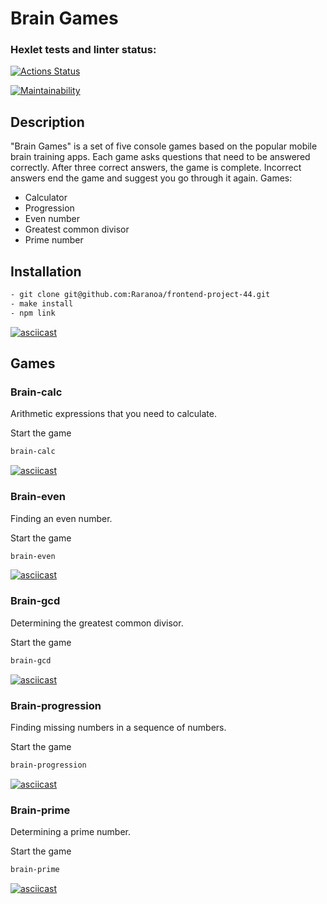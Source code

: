 # Brain Games

### Hexlet tests and linter status:

[![Actions Status](https://github.com/Raranoa/frontend-project-44/workflows/hexlet-check/badge.svg)](https://github.com/Raranoa/frontend-project-44/actions)

[![Maintainability](https://api.codeclimate.com/v1/badges/f6862a4ff03b8d44504a/maintainability)](https://codeclimate.com/github/Raranoa/frontend-project-44/maintainability)

## Description

"Brain Games" is a set of five console games based on the popular mobile brain training apps. Each game asks questions that need to be answered correctly. After three correct answers, the game is complete. Incorrect answers end the game and suggest you go through it again. Games:

- Calculator
- Progression
- Even number
- Greatest common divisor
- Prime number

## Installation

```bash
- git clone git@github.com:Raranoa/frontend-project-44.git
- make install
- npm link
```

[![asciicast](https://asciinema.org/a/zjTbpETuDkIS5Yn7d9MppBqa1.svg)](https://asciinema.org/a/zjTbpETuDkIS5Yn7d9MppBqa1)

## Games

### Brain-calc

Arithmetic expressions that you need to calculate.

Start the game

```bash
brain-calc
```

[![asciicast](https://asciinema.org/a/leOBnAy3gsnj6xfHP1DDh16Nz.svg)](https://asciinema.org/a/leOBnAy3gsnj6xfHP1DDh16Nz)

### Brain-even

Finding an even number.

Start the game

```bash
brain-even
```

[![asciicast](https://asciinema.org/a/V2m5mcpsYGttPCEJWf0iiAozM.svg)](https://asciinema.org/a/V2m5mcpsYGttPCEJWf0iiAozM)

### Brain-gcd

Determining the greatest common divisor.

Start the game

```bash
brain-gcd
```

[![asciicast](https://asciinema.org/a/8j9lhEBOlIsEaPoIiIql8boXj.svg)](https://asciinema.org/a/8j9lhEBOlIsEaPoIiIql8boXj)

### Brain-progression

Finding missing numbers in a sequence of numbers.

Start the game

```bash
brain-progression
```

[![asciicast](https://asciinema.org/a/xI0LpHwJPGhH89ddCUPZO9Y6Q.svg)](https://asciinema.org/a/xI0LpHwJPGhH89ddCUPZO9Y6Q)

### Brain-prime

Determining a prime number.

Start the game

```bash
brain-prime
```

[![asciicast](https://asciinema.org/a/rLr4YagevN2KvA6ZcAKSERIJT.svg)](https://asciinema.org/a/rLr4YagevN2KvA6ZcAKSERIJT)
